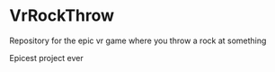 # VrRockThrow
Repository for the epic vr game where you throw a rock at something

Epicest project ever
